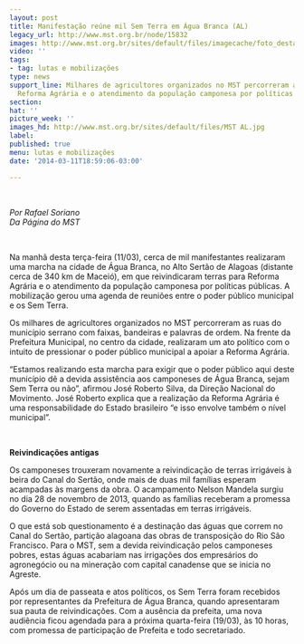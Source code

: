 ```yaml
---
layout: post
title: Manifestação reúne mil Sem Terra em Água Branca (AL)
legacy_url: http://www.mst.org.br/node/15832
images: http://www.mst.org.br/sites/default/files/imagecache/foto_destaque/MST AL.jpg
video: ''
tags:
- tag: lutas e mobilizações
type: news
support_line: Milhares de agricultores organizados no MST percorreram as ruas reinvindicando
  Reforma Agrária e o atendimento da população camponesa por políticas públicas.
section: 
hat: ''
picture_week: ''
images_hd: http://www.mst.org.br/sites/default/files/MST AL.jpg
label: 
published: true
menu: lutas e mobilizações
date: '2014-03-11T18:59:06-03:00'

---
```

<p>&nbsp;</p><p><em>Por Rafael Soriano<br>Da Página do MST</em></p><p>&nbsp;</p><p>Na manhã desta terça-feira (11/03), cerca de mil manifestantes realizaram uma marcha na cidade de Água Branca, no Alto Sertão de Alagoas (distante cerca de 340 km de Maceió), em que reivindicaram terras para Reforma Agrária e o atendimento da população camponesa por políticas públicas. A mobilização gerou uma agenda de reuniões entre o poder público municipal e os Sem Terra.</p><p>Os milhares de agricultores organizados no MST percorreram as ruas do município serrano com faixas, bandeiras e palavras de ordem. Na frente da Prefeitura Municipal, no centro da cidade, realizaram um ato político com o intuito de pressionar o poder público municipal a apoiar a Reforma Agrária.</p><p>“Estamos realizando esta marcha para exigir que o poder público aqui deste município dê a devida assistência aos camponeses de Água Branca, sejam Sem Terra ou não”, afirmou José Roberto Silva, da Direção Nacional do Movimento. José Roberto explica que a realização da Reforma Agrária é uma responsabilidade do Estado brasileiro “e isso envolve também o nível municipal”.</p><p>&nbsp;</p><p><strong>Reivindicações antigas</strong></p><p>Os camponeses trouxeram novamente a reivindicação de terras irrigáveis à beira do Canal do Sertão, onde mais de duas mil famílias esperam acampadas às margens da obra. O acampamento Nelson Mandela surgiu no dia 28 de novembro de 2013, quando as famílias receberam a promessa do Governo do Estado de serem assentadas em terras irrigáveis.</p><p>O que está sob questionamento é a destinação das águas que correm no Canal do Sertão, partição alagoana das obras de transposição do Rio São Francisco. Para o MST, sem a devida reivindicação pelos camponeses pobres, estas águas acabariam nas irrigações dos empresários do agronegócio ou na mineração com capital canadense que se inicia no Agreste.</p><p>Após um dia de passeata e atos políticos, os Sem Terra foram recebidos por representantes da Prefeitura de Água Branca, quando apresentaram sua pauta de reivindicações. Com a ausência da prefeita, uma nova audiência ficou agendada para a próxima quarta-feira (19/03), às 10 horas, com promessa de participação de Prefeita e todo secretariado.</p>
